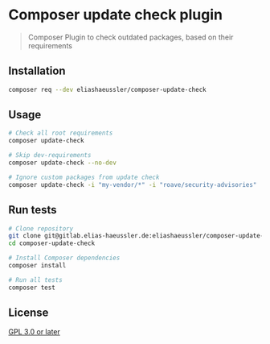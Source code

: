 # Composer update check plugin

> Composer Plugin to check outdated packages, based on their requirements

## Installation

```bash
composer req --dev eliashaeussler/composer-update-check
```

## Usage

```bash
# Check all root requirements
composer update-check

# Skip dev-requirements
composer update-check --no-dev

# Ignore custom packages from update check
composer update-check -i "my-vendor/*" -i "roave/security-advisories"
```

## Run tests

```bash
# Clone repository
git clone git@gitlab.elias-haeussler.de:eliashaeussler/composer-update-check.git
cd composer-update-check

# Install Composer dependencies
composer install

# Run all tests
composer test
```

## License

[GPL 3.0 or later](LICENSE)
